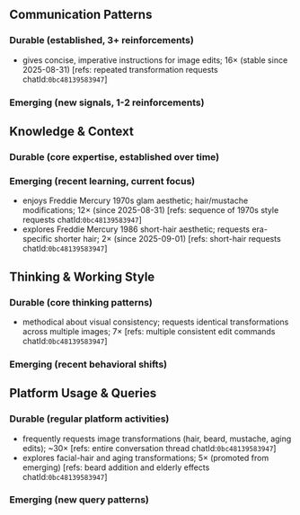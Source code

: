## Communication Patterns
### Durable (established, 3+ reinforcements)
- gives concise, imperative instructions for image edits; 16× (stable since 2025-08-31) [refs: repeated transformation requests chatId:`0bc48139583947`]

### Emerging (new signals, 1-2 reinforcements)

## Knowledge & Context
### Durable (core expertise, established over time)

### Emerging (recent learning, current focus)  
- enjoys Freddie Mercury 1970s glam aesthetic; hair/mustache modifications; 12× (since 2025-08-31) [refs: sequence of 1970s style requests chatId:`0bc48139583947`]
- explores Freddie Mercury 1986 short-hair aesthetic; requests era-specific shorter hair; 2× (since 2025-09-01) [refs: short-hair requests chatId:`0bc48139583947`]

## Thinking & Working Style
### Durable (core thinking patterns)
- methodical about visual consistency; requests identical transformations across multiple images; 7× [refs: multiple consistent edit commands chatId:`0bc48139583947`]

### Emerging (recent behavioral shifts)

## Platform Usage & Queries
### Durable (regular platform activities)
- frequently requests image transformations (hair, beard, mustache, aging edits); ~30× [refs: entire conversation thread chatId:`0bc48139583947`]
- explores facial-hair and aging transformations; 5× (promoted from emerging) [refs: beard addition and elderly effects chatId:`0bc48139583947`]

### Emerging (new query patterns)
